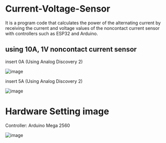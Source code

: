 # Current-Voltage-Sensor

It is a program code that calculates the power of the alternating current by receiving the current and voltage values of the noncontact current sensor with controllers such as ESP32 and Arduino.

## using 10A, 1V noncontact current sensor

insert 0A (Using Analog Discovery 2)

![image](https://github.com/JaeHongLeee/Current-Voltage-Sensor/assets/90753251/9dc59bdb-4027-4a33-a634-ce494239f1c9)

insert 5A (Using Analog Discovery 2)

![image](https://github.com/JaeHongLeee/Current-Voltage-Sensor/assets/90753251/8f905b00-44b8-4be8-aa7b-fa5286834d31)


# Hardware Setting image
Controller: Arduino Mega 2560

![image](https://github.com/JaeHongLeee/Current-Voltage-Sensor/assets/90753251/109cd763-72ff-4f1a-b12a-ac7b905e6388)

